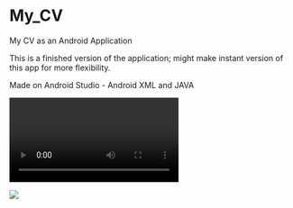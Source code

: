 # My_CV
My CV as an Android Application

This is a finished version of the application; might make instant version of this app for more flexibility.

Made on Android Studio  - Android XML and JAVA

<div class="flex-video">
<video src="https://user-images.githubusercontent.com/50311150/169818450-575de4ed-d6db-42aa-b439-002183a2d5c2.mp4" autoplay controls loop>
</video>
</div> 

![](https://user-images.githubusercontent.com/50311150/169816041-050770ca-13b9-4ca4-a67e-bdd5981f4fda.gif)



